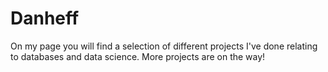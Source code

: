 # Danheff
On my page you will find a selection of different projects I've done relating to databases and data science. More projects are on the way!
